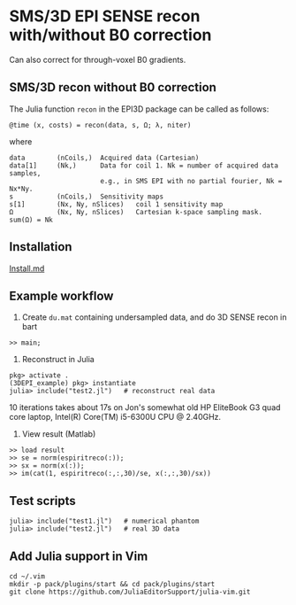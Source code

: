 # SMS/3D EPI SENSE recon with/without B0 correction

Can also correct for through-voxel B0 gradients.  


## SMS/3D recon without B0 correction

The Julia function `recon` in the EPI3D package can be called as follows:
```
@time (x, costs) = recon(data, s, Ω; λ, niter)
```
where 
```
data        (nCoils,)  Acquired data (Cartesian)
data[1]     (Nk,)      Data for coil 1. Nk = number of acquired data samples,
                       e.g., in SMS EPI with no partial fourier, Nk = Nx*Ny.
s           (nCoils,)  Sensitivity maps
s[1]        (Nx, Ny, nSlices)   coil 1 sensitivity map
Ω           (Nx, Ny, nSlices)   Cartesian k-space sampling mask. sum(Ω) = Nk
```

## Installation
[Install.md](Install.md)


## Example workflow

1. Create `du.mat` containing undersampled data,
and do 3D SENSE recon in bart
```
>> main;
```

1. Reconstruct in Julia
```
pkg> activate .
(3DEPI_example) pkg> instantiate
julia> include("test2.jl")   # reconstruct real data
```
10 iterations takes about 17s on Jon's somewhat old HP EliteBook G3 
quad core laptop, Intel(R) Core(TM) i5-6300U CPU @ 2.40GHz.


1. View result (Matlab)
```
>> load result
>> se = norm(espiritreco(:));
>> sx = norm(x(:));
>> im(cat(1, espiritreco(:,:,30)/se, x(:,:,30)/sx))
```


## Test scripts

```
julia> include("test1.jl")   # numerical phantom
julia> include("test2.jl")   # real 3D data
```


## Add Julia support in Vim

```
cd ~/.vim
mkdir -p pack/plugins/start && cd pack/plugins/start
git clone https://github.com/JuliaEditorSupport/julia-vim.git
```
